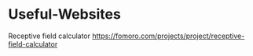 # Useful-Websites

Receptive field calculator
https://fomoro.com/projects/project/receptive-field-calculator

